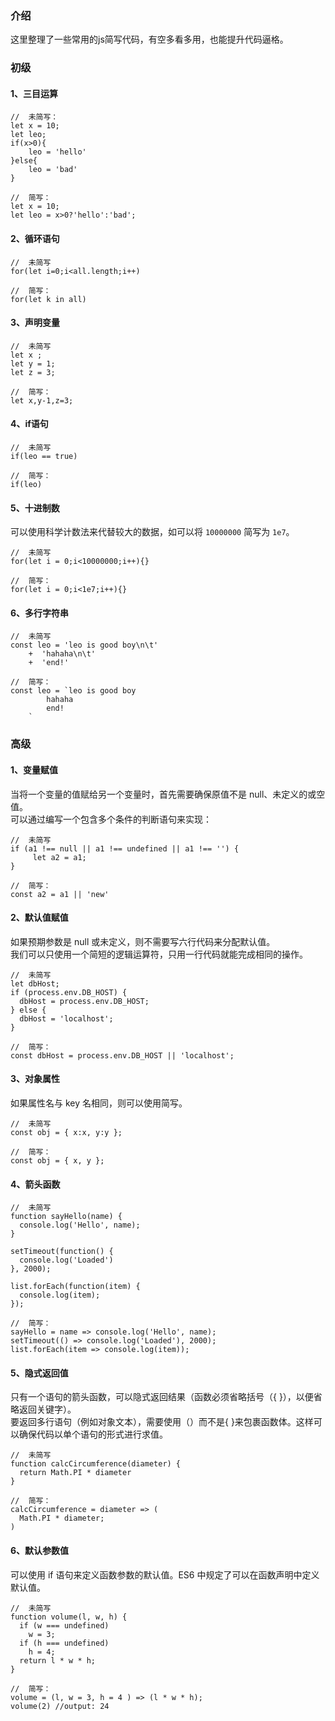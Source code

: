 ### 介绍
这里整理了一些常用的js简写代码，有空多看多用，也能提升代码逼格。

### 初级
#### 1、三目运算
```
//  未简写：
let x = 10;
let leo;
if(x>0){
    leo = 'hello'
}else{
    leo = 'bad'
}

//  简写：
let x = 10;
let leo = x>0?'hello':'bad';
```

#### 2、循环语句
```
//  未简写
for(let i=0;i<all.length;i++)

//  简写：
for(let k in all)
```

#### 3、声明变量
```
//  未简写
let x ;
let y = 1;
let z = 3;

//  简写：
let x,y-1,z=3;
```

#### 4、if语句
```
//  未简写
if(leo == true)

//  简写：
if(leo)
```

#### 5、十进制数
可以使用科学计数法来代替较大的数据，如可以将 `10000000` 简写为 `1e7`。
```
//  未简写
for(let i = 0;i<10000000;i++){}

//  简写：
for(let i = 0;i<1e7;i++){}
```

#### 6、多行字符串
```
//  未简写
const leo = 'leo is good boy\n\t'
    +  'hahaha\n\t'
    +  'end!'

//  简写：
const leo = `leo is good boy
        hahaha
        end!
    `
```

### 高级
#### 1、变量赋值
当将一个变量的值赋给另一个变量时，首先需要确保原值不是 null、未定义的或空值。  
可以通过编写一个包含多个条件的判断语句来实现：  
```
//  未简写
if (a1 !== null || a1 !== undefined || a1 !== '') {
     let a2 = a1;
}

//  简写：
const a2 = a1 || 'new'
```

#### 2、默认值赋值
如果预期参数是 null 或未定义，则不需要写六行代码来分配默认值。  
我们可以只使用一个简短的逻辑运算符，只用一行代码就能完成相同的操作。
```
//  未简写
let dbHost;
if (process.env.DB_HOST) {
  dbHost = process.env.DB_HOST;
} else {
  dbHost = 'localhost';
}

//  简写：
const dbHost = process.env.DB_HOST || 'localhost';
```

#### 3、对象属性
如果属性名与 key 名相同，则可以使用简写。   
```
//  未简写
const obj = { x:x, y:y };

//  简写：
const obj = { x, y };
```

#### 4、箭头函数
```
//  未简写
function sayHello(name) {
  console.log('Hello', name);
}
 
setTimeout(function() {
  console.log('Loaded')
}, 2000);
 
list.forEach(function(item) {
  console.log(item);
});

//  简写：
sayHello = name => console.log('Hello', name);
setTimeout(() => console.log('Loaded'), 2000);
list.forEach(item => console.log(item));
```

#### 5、隐式返回值
只有一个语句的箭头函数，可以隐式返回结果（函数必须省略括号（{ }），以便省略返回关键字）。  
要返回多行语句（例如对象文本），需要使用（）而不是{ }来包裹函数体。这样可以确保代码以单个语句的形式进行求值。
```
//  未简写
function calcCircumference(diameter) {
  return Math.PI * diameter
}

//  简写：
calcCircumference = diameter => (
  Math.PI * diameter;
)
```

#### 6、默认参数值
可以使用 if 语句来定义函数参数的默认值。ES6 中规定了可以在函数声明中定义默认值。
```
//  未简写
function volume(l, w, h) {
  if (w === undefined)
    w = 3;
  if (h === undefined)
    h = 4;
  return l * w * h;
}

//  简写：
volume = (l, w = 3, h = 4 ) => (l * w * h);
volume(2) //output: 24
```